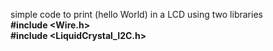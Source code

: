 simple code to print (hello World) in a LCD using two libraries <br />
**#include <Wire.h>** <br />
**#include <LiquidCrystal_I2C.h>**<br />
